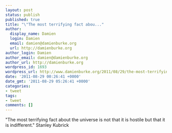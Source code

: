 ```yaml
---
layout: post
status: publish
published: true
title: "\"The most terrifying fact abou..."
author:
  display_name: Damien
  login: Damien
  email: damien@damienburke.org
  url: http://damienburke.org
author_login: Damien
author_email: damien@damienburke.org
author_url: http://damienburke.org
wordpress_id: 1693
wordpress_url: http://www.damienburke.org/2011/08/29/the-most-terrifying-fact-abou/
date: '2011-08-29 00:26:41 +0000'
date_gmt: '2011-08-29 05:26:41 +0000'
categories:
- tweet
tags:
- tweet
comments: []
---
```

<p>"The most terrifying fact about the universe is not that it is hostile but that it is indifferent." Stanley Kubrick</p>

